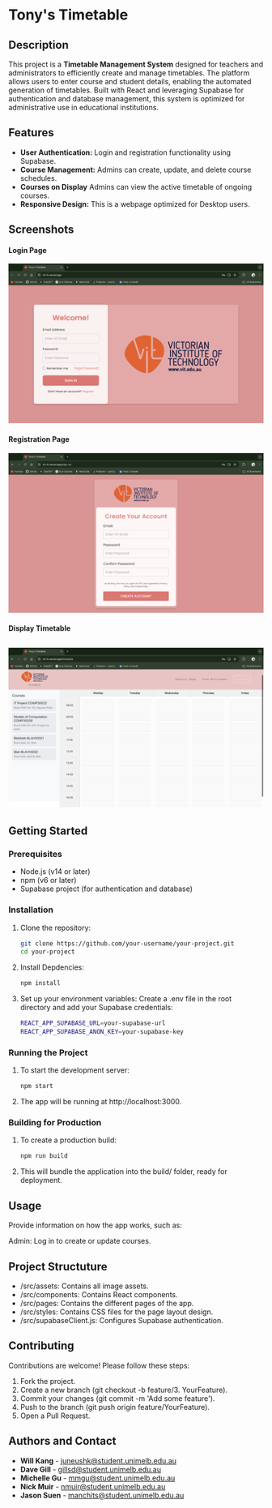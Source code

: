 # Tony's Timetable

<!-- [![License](https://img.shields.io/badge/license-MIT-blue.svg)](LICENSE) -->

## Description
 This project is a **Timetable Management System** designed for teachers and administrators to efficiently create and manage timetables. The platform allows users to enter course and student details, enabling the automated generation of timetables. Built with React and leveraging Supabase for authentication and database management, this system is optimized for administrative use in educational institutions.



## Features

- **User Authentication:** Login and registration functionality using Supabase.
- **Course Management:** Admins can create, update, and delete course schedules.
- **Courses on Display** Admins can view the active timetable of ongoing courses.
- **Responsive Design:** This is a webpage optimized for Desktop users.

## Screenshots

#### Login Page

![Login Page](./src/assets/LoginPage.png)

#### Registration Page
![Registration Page](./src/assets/RegistrationPage.png)

#### Display Timetable
![TimeTable Page](./src/assets/TimeTablePage.png)
---

## Getting Started

### Prerequisites

- Node.js (v14 or later)
- npm (v6 or later)
- Supabase project (for authentication and database)

### Installation

1. Clone the repository:
    ```bash
    git clone https://github.com/your-username/your-project.git
    cd your-project
    ```

2. Install Depdencies:
    ```bash
    npm install
    ```

3. Set up your environment variables: Create a .env file in the root directory and add your Supabase credentials:
    ```bash
    REACT_APP_SUPABASE_URL=your-supabase-url
    REACT_APP_SUPABASE_ANON_KEY=your-supabase-key
    ```

### Running the Project

1. To start the development server:
    ```bash
    npm start
    ```

2. The app will be running at http://localhost:3000.

### Building for Production

1. To create a production build:
    ```bash
    npm run build
    ```

2. This will bundle the application into the build/ folder, ready for deployment.

## Usage

Provide information on how the app works, such as:

Admin: Log in to create or update courses.

## Project Structuture
* /src/assets: Contains all image assets.
* /src/components: Contains React components.
* /src/pages: Contains the different pages of the app.
* /src/styles: Contains CSS files for the page layout design.
* /src/supabaseClient.js: Configures Supabase authentication.

## Contributing
Contributions are welcome! Please follow these steps:

1. Fork the project.
2. Create a new branch (git checkout -b feature/3. YourFeature).
3. Commit your changes (git commit -m 'Add some feature').
4. Push to the branch (git push origin feature/YourFeature).
5. Open a Pull Request.

## Authors and Contact

- **Will Kang** - [juneushk@student.unimelb.edu.au](mailto:juneushk@student.unimelb.edu.au)
- **Dave Gill** - [gillsd@student.unimelb.edu.au](mailto:gillsd@student.unimelb.edu.au)
- **Michelle Gu** - [mmgu@student.unimelb.edu.au](mailto:mmgu@student.unimelb.edu.au)
- **Nick Muir** - [nmuir@student.unimelb.edu.au ](mailto:nmuir@student.unimelb.edu.au )
- **Jason Suen** - [manchits@student.unimelb.edu.au](mailto:manchits@student.unimelb.edu.au)
